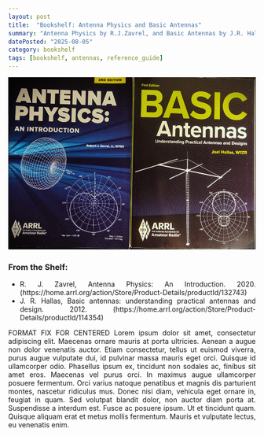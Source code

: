 ```yaml
---
layout: post
title:  "Bookshelf: Antenna Physics and Basic Antennas"
summary: "Antenna Physics by R.J.Zavrel, and Basic Antennas by J.R. Hallas"
datePosted: "2025-08-05"
category: bookshelf
tags: [bookshelf, antennas, reference_guide]
---
```

<style>
.justified-content {
    text-align: justify;
    text-justify: inter-word;
}
</style>

<div class="justified-content">

<img src="/media/imgs/bookshelf/bookshelf_antenna_books_1.jpg" alt="Antenna Physics by R.J.Zavrel, and Basic Antennas by J.R. Hallas" style="height: 350px; width: auto; max-width: 100%;">

<br>
<h3> From the Shelf: </h3>
<ul>
    <li>R. J. Zavrel, Antenna Physics: An Introduction. 2020. (https://home.arrl.org/action/Store/Product-Details/productId/132743)</li>
    <li>J. R. Hallas, Basic antennas: understanding practical antennas and design. 2012. (https://home.arrl.org/action/Store/Product-Details/productId/114354)</li>
</ul>

<p>
FORMAT FIX FOR CENTERED
Lorem ipsum dolor sit amet, consectetur adipiscing elit. Maecenas ornare mauris at porta ultricies. Aenean a augue non dolor venenatis auctor. Etiam consectetur, tellus ut euismod viverra, purus augue vulputate dui, id pulvinar massa mauris eget orci. Quisque id ullamcorper odio. Phasellus ipsum ex, tincidunt non sodales ac, finibus sit amet eros. Maecenas vel purus orci. In maximus augue ullamcorper posuere fermentum. Orci varius natoque penatibus et magnis dis parturient montes, nascetur ridiculus mus. Donec nisi diam, vehicula eget ornare in, feugiat in quam. Sed volutpat blandit dolor, non auctor diam porta at. Suspendisse a interdum est. Fusce ac posuere ipsum. Ut et tincidunt quam. Quisque aliquam erat et metus mollis fermentum. Mauris et vulputate lectus, eu venenatis enim. 
</p>

